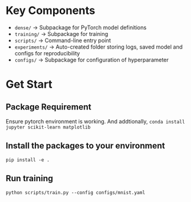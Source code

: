 # Key Components
- `dense/` → Subpackage for PyTorch model definitions
- `training/` → Subpackage for training
- `scripts/` → Command-line entry point
- `experiments/` → Auto-created folder storing logs, saved model and configs for reproducibility
- `configs/` → Subpackage for configuration of hyperparameter

# Get Start

## Package Requirement

Ensure pytorch environment is working. And addtionally,
`conda install jupyter scikit-learn matplotlib`

## Install the packages to your environment

`pip install -e .`

## Run training

`python scripts/train.py --config configs/mnist.yaml`